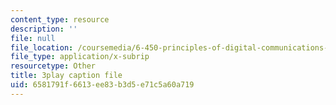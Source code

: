 ```yaml
---
content_type: resource
description: ''
file: null
file_location: /coursemedia/6-450-principles-of-digital-communications-i-fall-2006/6581791f6613ee83b3d5e71c5a60a719_cfL8blVkE1E.srt
file_type: application/x-subrip
resourcetype: Other
title: 3play caption file
uid: 6581791f-6613-ee83-b3d5-e71c5a60a719
---
```


